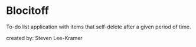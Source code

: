 # Blocitoff

To-do list application with items that self-delete after a given period of time.

created by: Steven Lee-Kramer
